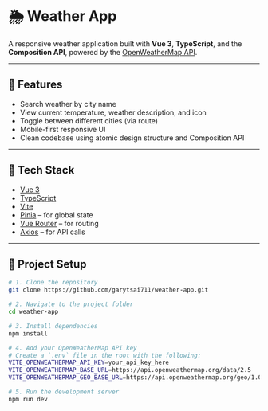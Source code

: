 # 🌦️ Weather App

A responsive weather application built with **Vue 3**, **TypeScript**, and the **Composition API**, powered by the [OpenWeatherMap API](https://openweathermap.org/api).

---

## 🚀 Features

- Search weather by city name
- View current temperature, weather description, and icon
- Toggle between different cities (via route)
- Mobile-first responsive UI
- Clean codebase using atomic design structure and Composition API

---

## 🧰 Tech Stack

- [Vue 3](https://vuejs.org/)
- [TypeScript](https://www.typescriptlang.org/)
- [Vite](https://vitejs.dev/)
- [Pinia](https://pinia.vuejs.org/) – for global state
- [Vue Router](https://router.vuejs.org/) – for routing
- [Axios](https://axios-http.com/) – for API calls

---

## 📂 Project Setup

```bash
# 1. Clone the repository
git clone https://github.com/garytsai711/weather-app.git

# 2. Navigate to the project folder
cd weather-app

# 3. Install dependencies
npm install

# 4. Add your OpenWeatherMap API key
# Create a `.env` file in the root with the following:
VITE_OPENWEATHERMAP_API_KEY=your_api_key_here
VITE_OPENWEATHERMAP_BASE_URL=https://api.openweathermap.org/data/2.5
VITE_OPENWEATHERMAP_GEO_BASE_URL=https://api.openweathermap.org/geo/1.0

# 5. Run the development server
npm run dev
```
